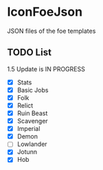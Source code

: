 # IconFoeJson
 JSON files of the foe templates

## TODO List
1.5 Update is IN PROGRESS

- [X] Stats
- [X] Basic Jobs
- [X] Folk
- [X] Relict
- [X] Ruin Beast
- [X] Scavenger
- [X] Imperial
- [X] Demon
- [ ] Lowlander
- [X] Jotunn
- [X] Hob
